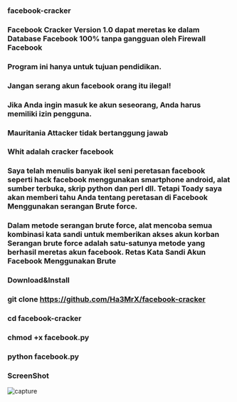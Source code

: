 ### facebook-cracker
### Facebook Cracker Version 1.0 dapat meretas ke dalam Database Facebook 100% tanpa gangguan oleh Firewall Facebook
### Program ini hanya untuk tujuan pendidikan.
### Jangan serang akun facebook orang itu ilegal!
### Jika Anda ingin masuk ke akun seseorang, Anda harus memiliki izin pengguna.
### Mauritania Attacker tidak bertanggung jawab

### Whit adalah cracker facebook

### Saya telah menulis banyak ikel seni peretasan facebook seperti hack facebook menggunakan smartphone android, alat sumber terbuka, skrip python dan perl dll. Tetapi Toady saya akan memberi tahu Anda tentang peretasan di Facebook Menggunakan serangan Brute force.
### Dalam metode serangan brute force, alat mencoba semua kombinasi kata sandi untuk memberikan akses akun korban Serangan brute force adalah satu-satunya metode yang berhasil meretas akun facebook. Retas Kata Sandi Akun Facebook Menggunakan Brute
### Download&Install

### git clone https://github.com/Ha3MrX/facebook-cracker
   
### cd facebook-cracker

### chmod +x facebook.py

### python facebook.py

### ScreenShot 

![capture](https://user-images.githubusercontent.com/33704360/45833780-35868400-bd0e-11e8-9f83-04792e031f4a.PNG)
